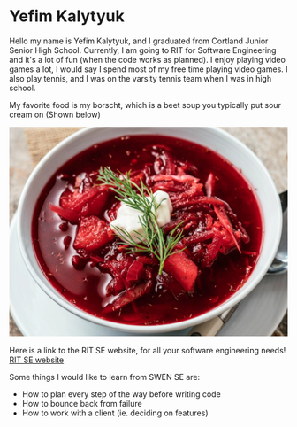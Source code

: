 # **Yefim Kalytyuk**

Hello my name is Yefim Kalytyuk, and I graduated from Cortland Junior Senior High School. 
Currently, I am going to RIT for Software Engineering and it's a lot of fun (when the code works as planned).
I enjoy playing video games a lot, I would say I spend most of my free time playing video games.
I also play tennis, and I was on the varsity tennis team when I was in high school.

My favorite food is my borscht, which is a beet soup you typically put sour cream on (Shown below)

![Russian Borscht](https://raw.githubusercontent.com/ykalytyuk/ykalytyuk.github.io/main/Borsht.png)


Here is a link to the RIT SE website, for all your software engineering needs!
[RIT SE website](https://www.rit.edu/computing/department-software-engineering)


Some things I would like to learn from SWEN SE are:
* How to plan every step of the way before writing code
* How to bounce back from failure
* How to work with a client (ie. deciding on features)
